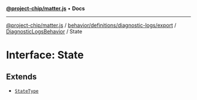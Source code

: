 [**@project-chip/matter.js**](../../../../../../../README.md) • **Docs**

***

[@project-chip/matter.js](../../../../../../../modules.md) / [behavior/definitions/diagnostic-logs/export](../../../README.md) / [DiagnosticLogsBehavior](../README.md) / State

# Interface: State

## Extends

- [`StateType`](../../../-internal-/README.md#statetype)
